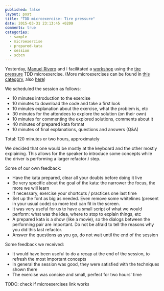 ```yaml
---
published: false
layout: post
title: "TDD microexercise: Tire pressure"
date: 2015-03-31 23:13:45 +0200
comments: true
categories: 
  - sample
  - microexercise
  - prepared-kata
  - session
  - scbcn
---
```


Yesterday, [Manuel Rivero][trikitrok] and I facilitated a [workshop][meetup] using the [tire pressure][tire-pressure] TDD microexercise. (More microexercises can be found in [this category][microexercises], also [here][luka-exercises])

We scheduled the session as follows:

  * 10 minutes introduction to the exercise
  * 10 minutes to download the code and take a first look
  * 10 minutes explanation about the exercise, what the problem is, etc
  * 30 minutes for the attendees to explore the solution (on their own)
  * 10 minutes for commenting the explored solutions, comments about it
  * 40 minutes of prepared kata format
  * 10 minutes of final explanations, questions and answers (Q&A)
  
Total: 120 minutes or two hours, approximately

We decided that one would be mostly at the keyboard and the other mostly explaining. This allows for the speaker to introduce some concepts while the driver is performing a larger refactor / step.

Some of our own feedback:

  * Have the kata prepared, clear all your doubts before doing it live
  * Be very specific about the goal of the kata: the narrower the focus, the more we will learn
  * If necessary, exercise your shortcuts / practices one last time
  * Set up the font as big as needed. Even remove some whitelines (present in your usual code) so more text can fit in the screen. 
  * It was very useful for us to have a small script of what we would perform: what was the idea, where to stop to explain things, etc
  * A prepared kata is a show (like a movie), so the dialogs between the performing pair are important. Do not be afraid to tell the reasons why you did this last refactor.
  * Answer the questions as you go, do not wait until the end of the session
  
Some feedback we received:

  * It would have been useful to do a recap at the end of the session, to refresh the most important concepts
  * In general the session was good, they were satisfied with the techniques shown there
  * The exercise was concise and small, perfect for two hours' time
  

[trikitrok]: http://twitter.com/@trikitrok
[tire-pressure]: https://github.com/lucaminudel/TDDwithMockObjectsAndDesignPrinciples/tree/master/TDDMicroExercises/Java/TirePressureMonitoringSystem
[lukadotnet]: https://twitter.com/lukadotnet
[microexercises]: /{{site.category_dir}}/microexercise
[luka-exercises]: https://github.com/lucaminudel/TDDwithMockObjectsAndDesignPrinciples/tree/master/TDDMicroExercises
[meetup]: http://www.meetup.com/Barcelona-Software-Craftsmanship/events/221463037/

TODO: check if microexercises link works
